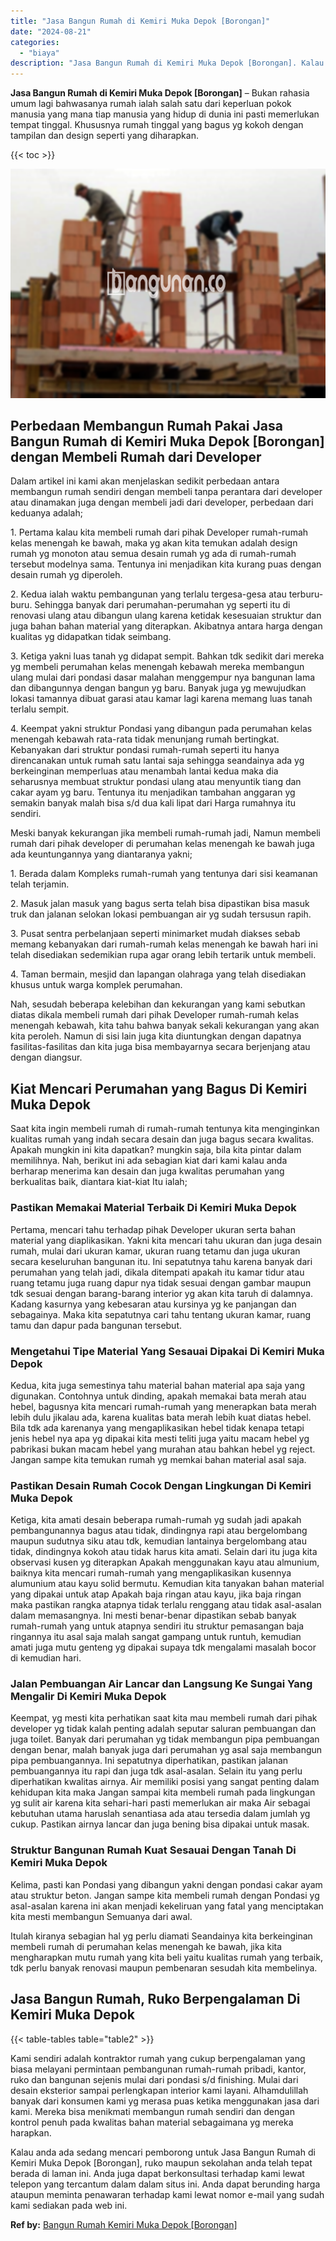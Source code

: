 ```yaml
---
title: "Jasa Bangun Rumah di Kemiri Muka Depok [Borongan]"
date: "2024-08-21"
categories: 
  - "biaya"
description: "Jasa Bangun Rumah di Kemiri Muka Depok [Borongan]. Kalau anda ada sedang mencari pemborong untuk Jasa Bangun Rumah di Kemiri Muka Depok [Borongan], ruko ma..."
---
```


**Jasa Bangun Rumah di Kemiri Muka Depok \[Borongan\]** – Bukan rahasia umum lagi bahwasanya rumah ialah salah satu dari keperluan pokok manusia yang mana tiap manusia yang hidup di dunia ini pasti memerlukan tempat tinggal. Khususnya rumah tinggal yang bagus yg kokoh dengan tampilan dan design seperti yang diharapkan.

{{< toc >}}

![Jasa Bangun Rumah di Kemiri Muka Depok [Borongan]](/images/borong-bangunan-07.png)

## Perbedaan Membangun Rumah Pakai Jasa Bangun Rumah di Kemiri Muka Depok \[Borongan\] dengan Membeli Rumah dari Developer

Dalam artikel ini kami akan menjelaskan sedikit perbedaan antara membangun rumah sendiri dengan membeli tanpa perantara dari developer atau dinamakan juga dengan membeli jadi dari developer, perbedaan dari keduanya adalah;

1\. Pertama kalau kita membeli rumah dari pihak Developer rumah-rumah kelas menengah ke bawah, maka yg akan kita temukan adalah design rumah yg monoton atau semua desain rumah yg ada di rumah-rumah tersebut modelnya sama. Tentunya ini menjadikan kita kurang puas dengan desain rumah yg diperoleh.

2\. Kedua ialah waktu pembangunan yang terlalu tergesa-gesa atau terburu-buru. Sehingga banyak dari perumahan-perumahan yg seperti itu di renovasi ulang atau dibangun ulang karena ketidak kesesuaian struktur dan juga bahan bahan material yang diterapkan. Akibatnya antara harga dengan kualitas yg didapatkan tidak seimbang.

3\. Ketiga yakni luas tanah yg didapat sempit. Bahkan tdk sedikit dari mereka yg membeli perumahan kelas menengah kebawah mereka membangun ulang mulai dari pondasi dasar malahan menggempur nya bangunan lama dan dibangunnya dengan bangun yg baru. Banyak juga yg mewujudkan lokasi tamannya dibuat garasi atau kamar lagi karena memang luas tanah terlalu sempit.

4\. Keempat yakni struktur Pondasi yang dibangun pada perumahan kelas menengah kebawah rata-rata tidak menunjang rumah bertingkat. Kebanyakan dari struktur pondasi rumah-rumah seperti itu hanya direncanakan untuk rumah satu lantai saja sehingga seandainya ada yg berkeinginan memperluas atau menambah lantai kedua maka dia seharusnya membuat struktur pondasi ulang atau menyuntik tiang dan cakar ayam yg baru. Tentunya itu menjadikan tambahan anggaran yg semakin banyak malah bisa s/d dua kali lipat dari Harga rumahnya itu sendiri.

Meski banyak kekurangan jika membeli rumah-rumah jadi, Namun membeli rumah dari pihak developer di perumahan kelas menengah ke bawah juga ada keuntungannya yang diantaranya yakni;

1\. Berada dalam Kompleks rumah-rumah yang tentunya dari sisi keamanan telah terjamin.

2\. Masuk jalan masuk yang bagus serta telah bisa dipastikan bisa masuk truk dan jalanan selokan lokasi pembuangan air yg sudah tersusun rapih.

3\. Pusat sentra perbelanjaan seperti minimarket mudah diakses sebab memang kebanyakan dari rumah-rumah kelas menengah ke bawah hari ini telah disediakan sedemikian rupa agar orang lebih tertarik untuk membeli.

4\. Taman bermain, mesjid dan lapangan olahraga yang telah disediakan khusus untuk warga komplek perumahan.

Nah, sesudah beberapa kelebihan dan kekurangan yang kami sebutkan diatas dikala membeli rumah dari pihak Developer rumah-rumah kelas menengah kebawah, kita tahu bahwa banyak sekali kekurangan yang akan kita peroleh. Namun di sisi lain juga kita diuntungkan dengan dapatnya fasilitas-fasilitas dan kita juga bisa membayarnya secara berjenjang atau dengan diangsur.

## Kiat Mencari Perumahan yang Bagus Di Kemiri Muka Depok

Saat kita ingin membeli rumah di rumah-rumah tentunya kita menginginkan kualitas rumah yang indah secara desain dan juga bagus secara kwalitas. Apakah mungkin ini kita dapatkan? mungkin saja, bila kita pintar dalam memilihnya. Nah, berikut ini ada sebagian kiat dari kami kalau anda berharap menerima kan desain dan juga kwalitas perumahan yang berkualitas baik, diantara kiat-kiat Itu ialah;

### Pastikan Memakai Material Terbaik Di Kemiri Muka Depok

Pertama, mencari tahu terhadap pihak Developer ukuran serta bahan material yang diaplikasikan. Yakni kita mencari tahu ukuran dan juga desain rumah, mulai dari ukuran kamar, ukuran ruang tetamu dan juga ukuran secara keseluruhan bangunan itu. Ini sepatutnya tahu karena banyak dari perumahan yang telah jadi, dikala ditempati apakah itu kamar tidur atau ruang tetamu juga ruang dapur nya tidak sesuai dengan gambar maupun tdk sesuai dengan barang-barang interior yg akan kita taruh di dalamnya. Kadang kasurnya yang kebesaran atau kursinya yg ke panjangan dan sebagainya. Maka kita sepatutnya cari tahu tentang ukuran kamar, ruang tamu dan dapur pada bangunan tersebut.

### Mengetahui Tipe Material Yang Sesauai Dipakai Di Kemiri Muka Depok

Kedua, kita juga semestinya tahu material bahan material apa saja yang digunakan. Contohnya untuk dinding, apakah memakai bata merah atau hebel, bagusnya kita mencari rumah-rumah yang menerapkan bata merah lebih dulu jikalau ada, karena kualitas bata merah lebih kuat diatas hebel. Bila tdk ada karenanya yang mengaplikasikan hebel tidak kenapa tetapi jenis hebel nya apa yg dipakai kita mesti teliti juga yaitu macam hebel yg pabrikasi bukan macam hebel yang murahan atau bahkan hebel yg reject. Jangan sampe kita temukan rumah yg memkai bahan material asal saja.

### Pastikan Desain Rumah Cocok Dengan Lingkungan Di Kemiri Muka Depok

Ketiga, kita amati desain beberapa rumah-rumah yg sudah jadi apakah pembangunannya bagus atau tidak, dindingnya rapi atau bergelombang maupun sudutnya siku atau tdk, kemudian lantainya bergelombang atau tidak, dindingnya kokoh atau tidak harus kita amati. Selain dari itu juga kita observasi kusen yg diterapkan Apakah menggunakan kayu atau almunium, baiknya kita mencari rumah-rumah yang mengaplikasikan kusennya alumunium atau kayu solid bermutu. Kemudian kita tanyakan bahan material yang dipakai untuk atap Apakah baja ringan atau kayu, jika baja ringan maka pastikan rangka atapnya tidak terlalu renggang atau tidak asal-asalan dalam memasangnya. Ini mesti benar-benar dipastikan sebab banyak rumah-rumah yang untuk atapnya sendiri itu struktur pemasangan baja ringannya itu asal saja malah sangat gampang untuk runtuh, kemudian amati juga mutu genteng yg dipakai supaya tdk mengalami masalah bocor di kemudian hari.

### Jalan Pembuangan Air Lancar dan Langsung Ke Sungai Yang Mengalir Di Kemiri Muka Depok

Keempat, yg mesti kita perhatikan saat kita mau membeli rumah dari pihak developer yg tidak kalah penting adalah seputar saluran pembuangan dan juga toilet. Banyak dari perumahan yg tidak membangun pipa pembuangan dengan benar, malah banyak juga dari perumahan yg asal saja membangun pipa pembuangannya. Ini sepatutnya diperhatikan, pastikan jalanan pembuangannya itu rapi dan juga tdk asal-asalan. Selain itu yang perlu diperhatikan kwalitas airnya. Air memiliki posisi yang sangat penting dalam kehidupan kita maka Jangan sampai kita membeli rumah pada lingkungan yg sulit air karena kita sehari-hari pasti memerlukan air maka Air sebagai kebutuhan utama haruslah senantiasa ada atau tersedia dalam jumlah yg cukup. Pastikan airnya lancar dan juga bening bisa dipakai untuk masak.

### Struktur Bangunan Rumah Kuat Sesauai Dengan Tanah Di Kemiri Muka Depok

Kelima, pasti kan Pondasi yang dibangun yakni dengan pondasi cakar ayam atau struktur beton. Jangan sampe kita membeli rumah dengan Pondasi yg asal-asalan karena ini akan menjadi kekeliruan yang fatal yang menciptakan kita mesti membangun Semuanya dari awal.

Itulah kiranya sebagian hal yg perlu diamati Seandainya kita berkeinginan membeli rumah di perumahan kelas menengah ke bawah, jika kita mengharapkan mutu rumah yang kita beli yaitu kualitas rumah yang terbaik, tdk perlu banyak renovasi maupun pembenaran sesudah kita membelinya.

## Jasa Bangun Rumah, Ruko Berpengalaman Di Kemiri Muka Depok

{{< table-tables table="table2" >}}

Kami sendiri adalah kontraktor rumah yang cukup berpengalaman yang biasa melayani permintaan pembangunan rumah-rumah pribadi, kantor, ruko dan bangunan sejenis mulai dari pondasi s/d finishing. Mulai dari desain eksterior sampai perlengkapan interior kami layani. Alhamdulillah banyak dari konsumen kami yg merasa puas ketika menggunakan jasa dari kami. Mereka bisa menikmati membangun rumah sendiri dan dengan kontrol penuh pada kwalitas bahan material sebagaimana yg mereka harapkan.

Kalau anda ada sedang mencari pemborong untuk Jasa Bangun Rumah di Kemiri Muka Depok \[Borongan\], ruko maupun sekolahan anda telah tepat berada di laman ini. Anda juga dapat berkonsultasi terhadap kami lewat telepon yang tercantum dalam dalam situs ini. Anda dapat berunding harga ataupun meminta penawaran terhadap kami lewat nomor e-mail yang sudah kami sediakan pada web ini.

**Ref by:** [Bangun Rumah Kemiri Muka Depok [Borongan]](https://id.wikipedia.org/wiki/Bangun)
